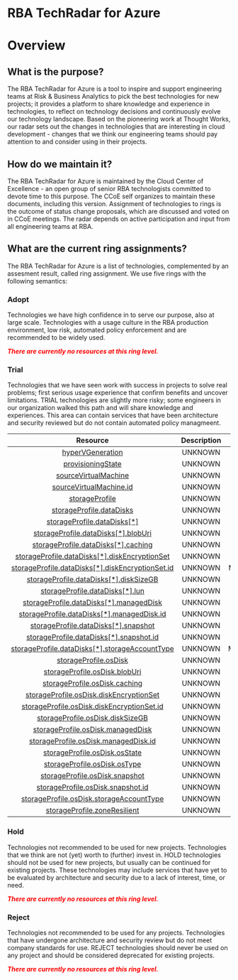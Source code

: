 
RBA TechRadar for Azure
=======================

# Overview

## What is the purpose?


The RBA TechRadar for Azure is a tool to inspire and support engineering teams at Risk & Business Analytics to pick the best technologies for new projects; it provides a platform to share knowledge and experience in technologies, to reflect on technology decisions and continuously evolve our technology landscape.  Based on the pioneering work at Thought Works, our radar sets out the changes in technologies that are interesting in cloud development - changes that we think our engineering teams should pay attention to and consider using in their projects.
## How do we maintain it?


The RBA TechRadar for Azure is maintained by the Cloud Center of Excellence - an open group of senior RBA technologists committed to devote time to this purpose.  The CCoE self organizes to maintain these documents, including this version.  Assignment of technologies to rings is the outcome of status change proposals, which are discussed and voted on in CCoE meetings.  The radar depends on active participation and input from all engineering teams at RBA.
## What are the current ring assignments?


The RBA TechRadar for Azure is a list of technologies, complemented by an assesment result, called ring assignment.  We use five rings with the following semantics:
### Adopt


Technologies we have high confidence in to serve our purpose, also at large scale.  Technologies with a usage culture in the RBA production environment, low risk, automated policy enforcement and are recommended to be widely used.  
  
***<font color="red"> There are currently no resources at this ring level. </font>***
### Trial


Technologies that we have seen work with success in projects to solve real problems;  first serious usage experience that confirm benefits and uncover limitations.  TRIAL technologies are slightly more risky; some engineers in our organization walked this path and will share knowledge and experiences.  This area can contain services that have been architecture and security reviewed but do not contain automated policy managmeent.  

|Resource|Description|Path|Status|
| :---: | :---: | :---: | :---: |
|[hyperVGeneration](https://github.com/openrba/python-azure-techradar/blob/master/Microsoft.Compute/images/hyperVGeneration)|UNKNOWN|Microsoft.Compute/images/hyperVGeneration|TRIAL|
|[provisioningState](https://github.com/openrba/python-azure-techradar/blob/master/Microsoft.Compute/images/provisioningState)|UNKNOWN|Microsoft.Compute/images/provisioningState|TRIAL|
|[sourceVirtualMachine](https://github.com/openrba/python-azure-techradar/blob/master/Microsoft.Compute/images/sourceVirtualMachine)|UNKNOWN|Microsoft.Compute/images/sourceVirtualMachine|TRIAL|
|[sourceVirtualMachine.id](https://github.com/openrba/python-azure-techradar/blob/master/Microsoft.Compute/images/sourceVirtualMachine.id)|UNKNOWN|Microsoft.Compute/images/sourceVirtualMachine.id|TRIAL|
|[storageProfile](https://github.com/openrba/python-azure-techradar/blob/master/Microsoft.Compute/images/storageProfile)|UNKNOWN|Microsoft.Compute/images/storageProfile|TRIAL|
|[storageProfile.dataDisks](https://github.com/openrba/python-azure-techradar/blob/master/Microsoft.Compute/images/storageProfile.dataDisks)|UNKNOWN|Microsoft.Compute/images/storageProfile.dataDisks|TRIAL|
|[storageProfile.dataDisks[*]](https://github.com/openrba/python-azure-techradar/blob/master/Microsoft.Compute/images/storageProfile.dataDisks[*])|UNKNOWN|Microsoft.Compute/images/storageProfile.dataDisks[*]|TRIAL|
|[storageProfile.dataDisks[*].blobUri](https://github.com/openrba/python-azure-techradar/blob/master/Microsoft.Compute/images/storageProfile.dataDisks[*].blobUri)|UNKNOWN|Microsoft.Compute/images/storageProfile.dataDisks[*].blobUri|TRIAL|
|[storageProfile.dataDisks[*].caching](https://github.com/openrba/python-azure-techradar/blob/master/Microsoft.Compute/images/storageProfile.dataDisks[*].caching)|UNKNOWN|Microsoft.Compute/images/storageProfile.dataDisks[*].caching|TRIAL|
|[storageProfile.dataDisks[*].diskEncryptionSet](https://github.com/openrba/python-azure-techradar/blob/master/Microsoft.Compute/images/storageProfile.dataDisks[*].diskEncryptionSet)|UNKNOWN|Microsoft.Compute/images/storageProfile.dataDisks[*].diskEncryptionSet|TRIAL|
|[storageProfile.dataDisks[*].diskEncryptionSet.id](https://github.com/openrba/python-azure-techradar/blob/master/Microsoft.Compute/images/storageProfile.dataDisks[*].diskEncryptionSet.id)|UNKNOWN|Microsoft.Compute/images/storageProfile.dataDisks[*].diskEncryptionSet.id|TRIAL|
|[storageProfile.dataDisks[*].diskSizeGB](https://github.com/openrba/python-azure-techradar/blob/master/Microsoft.Compute/images/storageProfile.dataDisks[*].diskSizeGB)|UNKNOWN|Microsoft.Compute/images/storageProfile.dataDisks[*].diskSizeGB|TRIAL|
|[storageProfile.dataDisks[*].lun](https://github.com/openrba/python-azure-techradar/blob/master/Microsoft.Compute/images/storageProfile.dataDisks[*].lun)|UNKNOWN|Microsoft.Compute/images/storageProfile.dataDisks[*].lun|TRIAL|
|[storageProfile.dataDisks[*].managedDisk](https://github.com/openrba/python-azure-techradar/blob/master/Microsoft.Compute/images/storageProfile.dataDisks[*].managedDisk)|UNKNOWN|Microsoft.Compute/images/storageProfile.dataDisks[*].managedDisk|TRIAL|
|[storageProfile.dataDisks[*].managedDisk.id](https://github.com/openrba/python-azure-techradar/blob/master/Microsoft.Compute/images/storageProfile.dataDisks[*].managedDisk.id)|UNKNOWN|Microsoft.Compute/images/storageProfile.dataDisks[*].managedDisk.id|TRIAL|
|[storageProfile.dataDisks[*].snapshot](https://github.com/openrba/python-azure-techradar/blob/master/Microsoft.Compute/images/storageProfile.dataDisks[*].snapshot)|UNKNOWN|Microsoft.Compute/images/storageProfile.dataDisks[*].snapshot|TRIAL|
|[storageProfile.dataDisks[*].snapshot.id](https://github.com/openrba/python-azure-techradar/blob/master/Microsoft.Compute/images/storageProfile.dataDisks[*].snapshot.id)|UNKNOWN|Microsoft.Compute/images/storageProfile.dataDisks[*].snapshot.id|TRIAL|
|[storageProfile.dataDisks[*].storageAccountType](https://github.com/openrba/python-azure-techradar/blob/master/Microsoft.Compute/images/storageProfile.dataDisks[*].storageAccountType)|UNKNOWN|Microsoft.Compute/images/storageProfile.dataDisks[*].storageAccountType|TRIAL|
|[storageProfile.osDisk](https://github.com/openrba/python-azure-techradar/blob/master/Microsoft.Compute/images/storageProfile.osDisk)|UNKNOWN|Microsoft.Compute/images/storageProfile.osDisk|TRIAL|
|[storageProfile.osDisk.blobUri](https://github.com/openrba/python-azure-techradar/blob/master/Microsoft.Compute/images/storageProfile.osDisk.blobUri)|UNKNOWN|Microsoft.Compute/images/storageProfile.osDisk.blobUri|TRIAL|
|[storageProfile.osDisk.caching](https://github.com/openrba/python-azure-techradar/blob/master/Microsoft.Compute/images/storageProfile.osDisk.caching)|UNKNOWN|Microsoft.Compute/images/storageProfile.osDisk.caching|TRIAL|
|[storageProfile.osDisk.diskEncryptionSet](https://github.com/openrba/python-azure-techradar/blob/master/Microsoft.Compute/images/storageProfile.osDisk.diskEncryptionSet)|UNKNOWN|Microsoft.Compute/images/storageProfile.osDisk.diskEncryptionSet|TRIAL|
|[storageProfile.osDisk.diskEncryptionSet.id](https://github.com/openrba/python-azure-techradar/blob/master/Microsoft.Compute/images/storageProfile.osDisk.diskEncryptionSet.id)|UNKNOWN|Microsoft.Compute/images/storageProfile.osDisk.diskEncryptionSet.id|TRIAL|
|[storageProfile.osDisk.diskSizeGB](https://github.com/openrba/python-azure-techradar/blob/master/Microsoft.Compute/images/storageProfile.osDisk.diskSizeGB)|UNKNOWN|Microsoft.Compute/images/storageProfile.osDisk.diskSizeGB|TRIAL|
|[storageProfile.osDisk.managedDisk](https://github.com/openrba/python-azure-techradar/blob/master/Microsoft.Compute/images/storageProfile.osDisk.managedDisk)|UNKNOWN|Microsoft.Compute/images/storageProfile.osDisk.managedDisk|TRIAL|
|[storageProfile.osDisk.managedDisk.id](https://github.com/openrba/python-azure-techradar/blob/master/Microsoft.Compute/images/storageProfile.osDisk.managedDisk.id)|UNKNOWN|Microsoft.Compute/images/storageProfile.osDisk.managedDisk.id|TRIAL|
|[storageProfile.osDisk.osState](https://github.com/openrba/python-azure-techradar/blob/master/Microsoft.Compute/images/storageProfile.osDisk.osState)|UNKNOWN|Microsoft.Compute/images/storageProfile.osDisk.osState|TRIAL|
|[storageProfile.osDisk.osType](https://github.com/openrba/python-azure-techradar/blob/master/Microsoft.Compute/images/storageProfile.osDisk.osType)|UNKNOWN|Microsoft.Compute/images/storageProfile.osDisk.osType|TRIAL|
|[storageProfile.osDisk.snapshot](https://github.com/openrba/python-azure-techradar/blob/master/Microsoft.Compute/images/storageProfile.osDisk.snapshot)|UNKNOWN|Microsoft.Compute/images/storageProfile.osDisk.snapshot|TRIAL|
|[storageProfile.osDisk.snapshot.id](https://github.com/openrba/python-azure-techradar/blob/master/Microsoft.Compute/images/storageProfile.osDisk.snapshot.id)|UNKNOWN|Microsoft.Compute/images/storageProfile.osDisk.snapshot.id|TRIAL|
|[storageProfile.osDisk.storageAccountType](https://github.com/openrba/python-azure-techradar/blob/master/Microsoft.Compute/images/storageProfile.osDisk.storageAccountType)|UNKNOWN|Microsoft.Compute/images/storageProfile.osDisk.storageAccountType|TRIAL|
|[storageProfile.zoneResilient](https://github.com/openrba/python-azure-techradar/blob/master/Microsoft.Compute/images/storageProfile.zoneResilient)|UNKNOWN|Microsoft.Compute/images/storageProfile.zoneResilient|TRIAL|

### Hold


Technologies not recommended to be used for new projects. Technologies that we think are not (yet) worth to (further) invest in.  HOLD technologies should not be used for new projects, but usually can be continued for existing projects.  These technologies may include services that have yet to be evaluated by architecture and security due to a lack of interest, time, or need.  
  
***<font color="red"> There are currently no resources at this ring level. </font>***
### Reject


Technologies not recommended to be used for any projects. Technologies that have undergone architecture and security review but do not meet company standards for use.  REJECT technologies should never be used on any project and should be considered deprecated for existing projects.  
  
***<font color="red"> There are currently no resources at this ring level. </font>***